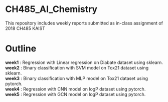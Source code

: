 # CH485_AI_Chemistry
This repository includes weekly reports submitted as in-class assignment of 2018 CH485 KAIST  

# Outline  
**week1** : Regression with Linear regression on Diabate dataset using sklearn.  
**week2** : Binary classification with SVM model on Tox21 dataset using sklearn.  
**week3** : Binary classification with MLP model on Tox21 dataset using pytorch.  
**week4** : Regression with CNN model on logP dataset using pytorch.  
**week5** : Regression with GCN model on logP dataset using pytorch.

